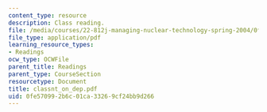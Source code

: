 ```yaml
---
content_type: resource
description: Class reading.
file: /media/courses/22-812j-managing-nuclear-technology-spring-2004/0fe570992b6c01ca33269cf24bb9d266_classnt_on_dep.pdf
file_type: application/pdf
learning_resource_types:
- Readings
ocw_type: OCWFile
parent_title: Readings
parent_type: CourseSection
resourcetype: Document
title: classnt_on_dep.pdf
uid: 0fe57099-2b6c-01ca-3326-9cf24bb9d266
---
```

